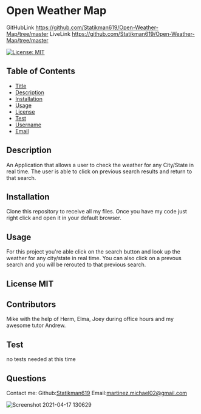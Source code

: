 # Open Weather Map

GitHubLink https://github.com/Statikman619/Open-Weather-Map/tree/master
LiveLink https://github.com/Statikman619/Open-Weather-Map/tree/master

  [![License: MIT](https://img.shields.io/badge/License-MIT-yellow.svg)](https://opensource.org/licenses/MIT)
  ## Table of Contents
* [Title](#Title)
* [Description](#description)
* [Installation](#installation)
* [Usage](#usage)
* [License](#license)
* [Test](#test)
* [Username](#username)
* [Email](#license)

## Description
An Application that allows a user to check the weather for any City/State in real time. The user is able to click on previous search results and return to that search.
## Installation 
Clone this repository to receive all my files. Once you have my code just right click and open it in your default browser.
## Usage 
For this project you're able click on the search button and look up the weather for any city/state in real time. You can also click on a prevous search and you will be rerouted to that previous search.
## License MIT
## Contributors
Mike with the help of Herm, Elma, Joey during office hours and my awesome tutor Andrew.
## Test
no tests needed at this time
## Questions
Contact me:
Github:[Statikman619](https://github.com/Statikman619)
Email:[martinez.michael02@gmail.com](https://github.com/Statikman619)


![Screenshot 2021-04-17 130629](https://user-images.githubusercontent.com/73040685/115125627-4eb34800-9f7e-11eb-8ce6-efcfaa9e8cd1.png)
